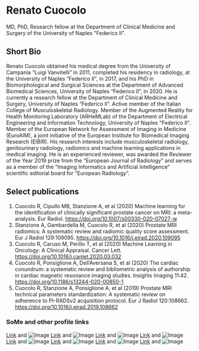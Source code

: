 # Renato Cuocolo
MD, PhD, Research fellow at the Department of Clinical Medicine and Surgery of the University of Naples "Federico II".

## Short Bio

Renato Cuocolo obtained his medical degree from the University of Campania “Luigi Vanvitelli” in 2011, completed his residency in radiology, at the University of Naples “Federico II”, in 2017, and his PhD in Biomorphological and Surgical Sciences at the Department of Advanced Biomedical Sciences, University of Naples “Federico II”, in 2020. He is currently a research fellow at the Department of Clinical Medicine and Surgery, University of Naples “Federico II”. Active member of the Italian College of Musculoskeletal Radiology. Member of the Augmented Reality for Health Monitoring Laboratory (ARHeMLab) of the Department of Electrical Engineering and Information Technology, University of Naples "Federico II". Member of the European Network for Assessment of Imaging in Medicine (EuroAIM), a joint initiative of the European Institute for Biomedical Imaging Research (EIBIR). His research interests include musculoskeletal radiology, genitourinary radiology, radiomics and machine learning applications in medical imaging. He is an experienced reviewer, was awarded the Reviewer of the Year 2019 prize from the “European Journal of Radiology” and serves as a member of the “Imaging Informatics and Artificial Intelligence” scientific editorial board for “European Radiology”.

## Select publications

1. Cuocolo R, Cipullo MB, Stanzione A, et al (2020) Machine learning for the identification of clinically significant prostate cancer on MRI: a meta-analysis. Eur Radiol. https://doi.org/10.1007/s00330-020-07027-w
2. Stanzione A, Gambardella M, Cuocolo R, et al (2020) Prostate MRI radiomics: A systematic review and radiomic quality score assessment. Eur J Radiol 129:109095. https://doi.org/10.1016/j.ejrad.2020.109095
3. Cuocolo R, Caruso M, Perillo T, et al (2020) Machine Learning in Oncology: A Clinical Appraisal. Cancer Lett. https://doi.org/10.1016/j.canlet.2020.03.032
4. Cuocolo R, Ponsiglione A, Dell’Aversana S, et al (2020) The cardiac conundrum: a systematic review and bibliometric analysis of authorship in cardiac magnetic resonance imaging studies. Insights Imaging 11:42. https://doi.org/10.1186/s13244-020-00850-1
5. Cuocolo R, Stanzione A, Ponsiglione A, et al (2019) Prostate MRI technical parameters standardization: A systematic review on adherence to PI-RADSv2 acquisition protocol. Eur J Radiol 120:108662. https://doi.org/10.1016/j.ejrad.2019.108662

### SoMe and other profile links

[Link](https://orcid.org/0000-0002-1452-1574) and ![Image](https://cdn.icon-icons.com/icons2/2108/PNG/512/orcid_icon_130865.png)
[Link](https://twitter.com/renatocuocolo) and ![Image](https://cdn.icon-icons.com/icons2/729/PNG/512/twitter_icon-icons.com_62751.png)
[Link](https://www.mendeley.com/profiles/renato-cuocolo/) and ![Image](https://cdn.icon-icons.com/icons2/2389/PNG/512/mendeley_logo_icon_145068.png)
[Link](https://www.scopus.com/authid/detail.uri?authorId=55253274100) and ![Image](src)
[Link](https://www.researchgate.net/profile/Renato_Cuocolo) and ![Image](https://cdn.icon-icons.com/icons2/2108/PNG/512/researchgate_icon_130843.png)
[Link](https://www.linkedin.com/in/renato-cuocolo/) and ![Image](https://cdn.icon-icons.com/icons2/805/PNG/512/linkedin_icon-icons.com_65929.png)
[Link](https://loop.frontiersin.org/people/704033/overview) and ![Image](src)
[Link](https://publons.com/researcher/1435108/renato-cuocolo/) and ![Image](src)

